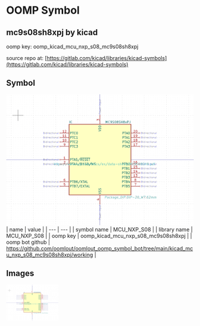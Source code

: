 # OOMP Symbol  
## mc9s08sh8xpj  by kicad  
  
oomp key: oomp_kicad_mcu_nxp_s08_mc9s08sh8xpj  
  
source repo at: [https://gitlab.com/kicad/libraries/kicad-symbols](https://gitlab.com/kicad/libraries/kicad-symbols)  
## Symbol  
  
[![working.png](working_600.png)](working.png)  
| name | value | 
| --- | --- | 
| symbol name | MCU_NXP_S08 | 
| library name | MCU_NXP_S08 | 
| oomp key | oomp_kicad_mcu_nxp_s08_mc9s08sh8xpj | 
| oomp bot github | https://github.com/oomlout/oomlout_oomp_symbol_bot/tree/main/kicad_mcu_nxp_s08_mc9s08sh8xpj/working | 
## Images  
  
[![working.png](working_140.png)](working.png)  
